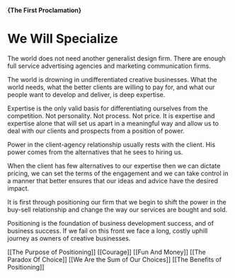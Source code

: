 **{The First Proclamation}**

# We Will Specialize

The world does not need another generalist design firm. There are enough full service advertising agencies and marketing communication firms. 

The world is drowning in undifferentiated creative businesses. What the world needs, what the better clients are willing to pay for, and what our people want to develop and deliver, is deep expertise.

Expertise is the only valid basis for differentiating ourselves from the competition. Not personality. Not process. Not price. It is expertise and expertise alone that will set us apart in a meaningful way and allow us to deal with our clients and prospects from a position of power.

Power in the client-agency relationship usually rests with the client. His power comes from the alternatives that he sees to hiring us. 

When the client has few alternatives to our expertise then we can dictate pricing, we can set the terms of the engagement and we can take control in a manner that better ensures that our ideas and advice have the desired impact.

It is first through positioning our firm that we begin to shift the power in the buy-sell relationship and change the way our services are bought and sold. 

Positioning is the foundation of business development success, and of business success. If we fail on this front we face a long, costly uphill journey as owners of creative businesses.

[[The Purpose of Positioning]]
[[Courage]]
[[Fun And Money]]
[[The Paradox Of Choice]]
[[We Are the Sum of Our Choices]]
[[The Benefits of Positioning]]